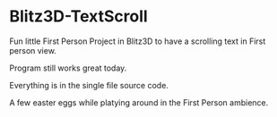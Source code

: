 # Blitz3D-TextScroll

Fun little First Person Project in Blitz3D to have a scrolling text in First person view.

Program still works great today.

Everything is in the single file source code.

A few easter eggs while platying around in the First Person ambience.
